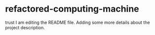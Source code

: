 # refactored-computing-machine
trust
I am editing the README file. Adding some more details about the project description.
